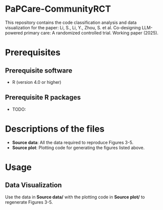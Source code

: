 # PaPCare-CommunityRCT
This repository contains the code classification analysis and data visualization for the paper: Li, S., Li, Y., Zhou, S. et al. Co-designing LLM-powered primary care: A randomized controlled trial. Working paper (2025). 

# Prerequisites
## Prerequisite software 
* R (version 4.0 or higher)
## Prerequisite R packages
* TODO:
# Descriptions of the files
* **Source data**: All the data required to reproduce Figures 3-5. 
* **Source plot**: Plotting code for generating the figures listed above. 

# Usage
## Data Visualization
Use the data in **Source data/** with the plotting code in **Source plot/** to regenerate Figures 3-5.
